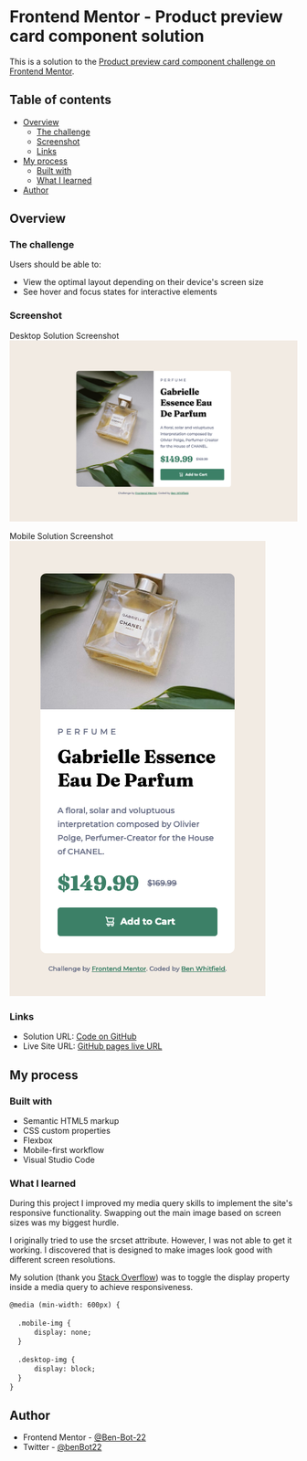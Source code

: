 # Frontend Mentor - Product preview card component solution

This is a solution to the [Product preview card component challenge on Frontend Mentor](https://www.frontendmentor.io/challenges/product-preview-card-component-GO7UmttRfa). 

## Table of contents

- [Overview](#overview)
  - [The challenge](#the-challenge)
  - [Screenshot](#screenshot)
  - [Links](#links)
- [My process](#my-process)
  - [Built with](#built-with)
  - [What I learned](#what-i-learned)
- [Author](#author)

## Overview

### The challenge

Users should be able to:

- View the optimal layout depending on their device's screen size
- See hover and focus states for interactive elements

### Screenshot

Desktop Solution Screenshot
![](./images/Solution_screenshot_desktop.png)

Mobile Solution Screenshot
![](./images/Solution_screenshot_mobile.png)

### Links

- Solution URL: [Code on GitHub](https://github.com/Ben-Bot-22/Product-Preview-Card)
- Live Site URL: [GitHub pages live URL](https://ben-bot-22.github.io/Product-Preview-Card/)

## My process

### Built with

- Semantic HTML5 markup
- CSS custom properties
- Flexbox
- Mobile-first workflow
- Visual Studio Code

### What I learned

During this project I improved my media query skills to implement the site's responsive functionality.  Swapping out the main image based on screen sizes was my biggest hurdle.  

I originally tried to use the srcset attribute.  However, I was not able to get it working.  I discovered that is designed to make images look good with different screen resolutions.  

My solution (thank you [Stack Overflow](https://stackoverflow.com/questions/27853884/media-queries-and-image-swapping)) was to toggle the display property inside a media query to achieve responsiveness.

```
@media (min-width: 600px) {

  .mobile-img {
      display: none;
  }

  .desktop-img {
      display: block;
  }
}
```
## Author

- Frontend Mentor - [@Ben-Bot-22](https://www.frontendmentor.io/profile/Ben-Bot-22)
- Twitter - [@benBot22](https://www.twitter.com/benBot22)

